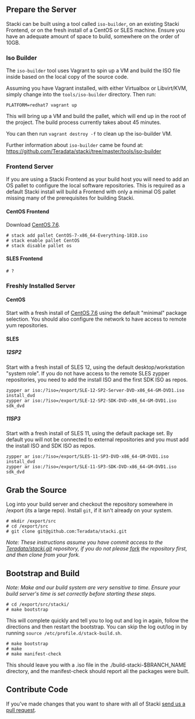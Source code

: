 ## Prepare the Server

Stacki can be built using a tool called `iso-builder`, on an existing Stacki Frontend, or on the fresh install of a CentOS or SLES machine.  Ensure you have an adequate amount of space to build, somewhere on the order of 10GB.

### Iso Builder

The `iso-builder` tool uses Vagrant to spin up a VM and build the ISO file inside based on the local copy of the source code.

Assuming you have Vagrant installed, with either Virtualbox or Libvirt/KVM, simply change into the `tools/iso-builder` directory. Then run:
```
PLATFORM=redhat7 vagrant up
```

This will bring up a VM and build the pallet, which will end up in the root of the project. The build process currently takes about 45 minutes.

You can then run `vagrant destroy -f` to clean up the iso-builder VM.

Further information about `iso-builder` came be found at: https://github.com/Teradata/stacki/tree/master/tools/iso-builder

### Frontend Server

If you are using a Stacki Frontend as your build host you will need to add an OS pallet to configure the local software repositories.  This is required as a default Stacki install will build a Frontend with only a minimal OS pallet missing many of the prerequisites for building Stacki.

#### CentOS Frontend

Download [CentOS 7.6](http://archive.kernel.org/centos-vault/7.6.1810/isos/x86_64/CentOS-7-x86_64-Everything-1810.iso).

```
# stack add pallet CentOS-7-x86_64-Everything-1810.iso
# stack enable pallet CentOS
# stack disable pallet os
```

#### SLES Frontend

```
# ?
```


### Freshly Installed Server

#### CentOS

Start with a fresh install of [CentOS 7.6](http://archive.kernel.org/centos-vault/7.6.1810/isos/x86_64/CentOS-7-x86_64-Everything-1810.iso) using the default "minimal" package selection. You should also configure the network to have access to remote yum repositories.

#### SLES

##### 12SP2

Start with a fresh install of SLES 12, using the default desktop/workstation "system role".  If you do not have access to the remote SLES zypper repositories, you need to add the install ISO and the first SDK ISO as repos.

```
zypper ar iso:/?iso=/export/SLE-12-SP2-Server-DVD-x86_64-GM-DVD1.iso install_dvd
zypper ar iso:/?iso=/export/SLE-12-SP2-SDK-DVD-x86_64-GM-DVD1.iso sdk_dvd
```

##### 11SP3

Start with a fresh install of SLES 11, using the default package set. By default you will not be connected to external repositories and you must add the install ISO and SDK ISO as repos.

```
zypper ar iso:/?iso=/export/SLES-11-SP3-DVD-x86_64-GM-DVD1.iso install_dvd
zypper ar iso:/?iso=/export/SLE-11-SP3-SDK-DVD-x86_64-GM-DVD1.iso sdk_dvd
```

## Grab the Source

Log into your build server and checkout the repository somewhere in /export (its a large repo).  Install `git`, if it isn't already on your system.

```
# mkdir /export/src
# cd /export/src
# git clone git@github.com:Teradata/stacki.git
```

*Note: These instructions assume you have commit access to the
[Teradata/stacki.git](https://github.com/Teradata/stacki) repository,
if you do not please
[fork](https://help.github.com/articles/fork-a-repo/) the repository
first, and then clone from your fork.*


## Bootstrap and Build

*Note: Make and our build system are very sensitive to time.  Ensure your build server's time is set correctly before starting these steps.*

```
# cd /export/src/stacki/
# make bootstrap
```

This will complete quickly and tell you to log out and log in again, follow the directions and then restart the bootstrap.  You can skip the log out/log in by running `source /etc/profile.d/stack-build.sh`.

```
# make bootstrap
# make
# make manifest-check
```

This should leave you with a .iso file in the ./build-stacki-$BRANCH_NAME directory, and the
manifest-check should report all the packages were built.



## Contribute Code

If you've made changes that you want to share with all of Stacki [send us a pull request](https://github.com/Teradata/stacki/pulls).

